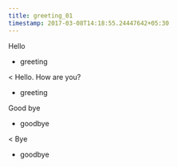 ```yaml
---
title: greeting_01
timestamp: 2017-03-08T14:18:55.24447642+05:30
---
```


Hello
* greeting

< Hello. How are you?
* greeting

Good bye
* goodbye

< Bye
* goodbye
